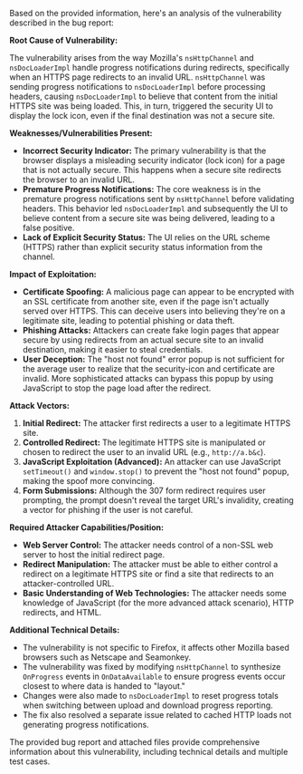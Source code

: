Based on the provided information, here's an analysis of the vulnerability described in the bug report:

**Root Cause of Vulnerability:**

The vulnerability arises from the way Mozilla's `nsHttpChannel` and `nsDocLoaderImpl` handle progress notifications during redirects, specifically when an HTTPS page redirects to an invalid URL. `nsHttpChannel` was sending progress notifications to `nsDocLoaderImpl` before processing headers, causing `nsDocLoaderImpl` to believe that content from the initial HTTPS site was being loaded. This, in turn, triggered the security UI to display the lock icon, even if the final destination was not a secure site.

**Weaknesses/Vulnerabilities Present:**

*   **Incorrect Security Indicator:** The primary vulnerability is that the browser displays a misleading security indicator (lock icon) for a page that is not actually secure. This happens when a secure site redirects the browser to an invalid URL.
*   **Premature Progress Notifications:** The core weakness is in the premature progress notifications sent by `nsHttpChannel` before validating headers. This behavior led `nsDocLoaderImpl` and subsequently the UI to believe content from a secure site was being delivered, leading to a false positive.
*   **Lack of Explicit Security Status:** The UI relies on the URL scheme (HTTPS) rather than explicit security status information from the channel.

**Impact of Exploitation:**

*   **Certificate Spoofing:** A malicious page can appear to be encrypted with an SSL certificate from another site, even if the page isn't actually served over HTTPS. This can deceive users into believing they're on a legitimate site, leading to potential phishing or data theft.
*   **Phishing Attacks:** Attackers can create fake login pages that appear secure by using redirects from an actual secure site to an invalid destination, making it easier to steal credentials.
*   **User Deception:** The "host not found" error popup is not sufficient for the average user to realize that the security-icon and certificate are invalid. More sophisticated attacks can bypass this popup by using JavaScript to stop the page load after the redirect.

**Attack Vectors:**

1.  **Initial Redirect:** The attacker first redirects a user to a legitimate HTTPS site.
2.  **Controlled Redirect:** The legitimate HTTPS site is manipulated or chosen to redirect the user to an invalid URL (e.g., `http://a.b&c`).
3.  **JavaScript Exploitation (Advanced):** An attacker can use JavaScript `setTimeout()` and `window.stop()` to prevent the "host not found" popup, making the spoof more convincing.
4.  **Form Submissions:** Although the 307 form redirect requires user prompting, the prompt doesn't reveal the target URL's invalidity, creating a vector for phishing if the user is not careful.

**Required Attacker Capabilities/Position:**

*   **Web Server Control:** The attacker needs control of a non-SSL web server to host the initial redirect page.
*   **Redirect Manipulation:** The attacker must be able to either control a redirect on a legitimate HTTPS site or find a site that redirects to an attacker-controlled URL.
*   **Basic Understanding of Web Technologies:** The attacker needs some knowledge of JavaScript (for the more advanced attack scenario), HTTP redirects, and HTML.

**Additional Technical Details:**

*   The vulnerability is not specific to Firefox, it affects other Mozilla based browsers such as Netscape and Seamonkey.
*   The vulnerability was fixed by modifying `nsHttpChannel` to synthesize `OnProgress` events in `OnDataAvailable` to ensure progress events occur closest to where data is handed to "layout."
*   Changes were also made to `nsDocLoaderImpl` to reset progress totals when switching between upload and download progress reporting.
*   The fix also resolved a separate issue related to cached HTTP loads not generating progress notifications.

The provided bug report and attached files provide comprehensive information about this vulnerability, including technical details and multiple test cases.